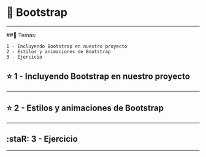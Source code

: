 # :star2:  Bootstrap

---

##:book: Temas:

```
1 - Incluyendo Bootstrap en nuestro proyecto
2 - Estilos y animaciones de Bootstrap
3 - Ejercicio
```

## :star: 1 - Incluyendo Bootstrap en nuestro proyecto

---

## :star: 2 - Estilos y animaciones de Bootstrap

---

##  :staR: 3 - Ejercicio

---
